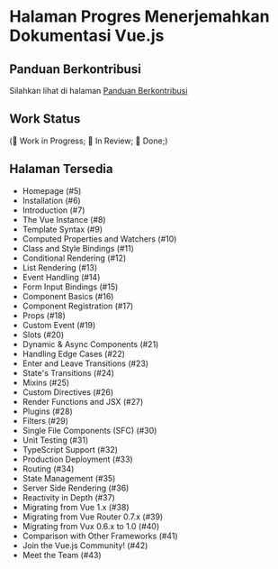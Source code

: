 # Halaman Progres Menerjemahkan Dokumentasi Vue.js

## Panduan Berkontribusi

Silahkan lihat di halaman [Panduan Berkontribusi](CONTRIBUTION.md)

##  Work Status

(🏃 Work in Progress; 👀 In Review; 🙌 Done;)

## Halaman Tersedia

- Homepage (#5)
- Installation (#6)
- Introduction (#7)
- The Vue Instance (#8)
- Template Syntax (#9)
- Computed Properties and Watchers (#10)
- Class and Style Bindings (#11)
- Conditional Rendering (#12)
- List Rendering (#13)
- Event Handling (#14)
- Form Input Bindings (#15)
- Component Basics (#16)
- Component Registration (#17)
- Props (#18)
- Custom Event (#19)
- Slots (#20)
- Dynamic & Async Components (#21)
- Handling Edge Cases (#22)
- Enter and Leave Transitions (#23)
- State's Transitions (#24)
- Mixins (#25)
- Custom Directives (#26)
- Render Functions and JSX (#27)
- Plugins (#28)
- Filters (#29)
- Single File Components (SFC) (#30)
- Unit Testing (#31)
- TypeScript Support (#32)
- Production Deployment (#33)
- Routing (#34)
- State Management (#35)
- Server Side Rendering  (#36)
- Reactivity in Depth  (#37)
- Migrating from Vue 1.x  (#38)
- Migrating from Vue Router 0.7.x  (#39)
- Migrating from Vux 0.6.x to 1.0  (#40)
- Comparison with Other Frameworks (#41)
- Join the Vue.js Community! (#42)
- Meet the Team (#43)
